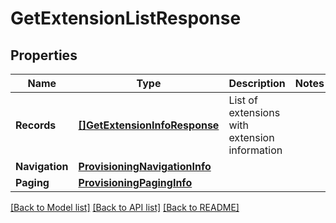 # GetExtensionListResponse

## Properties

Name | Type | Description | Notes
------------ | ------------- | ------------- | -------------
**Records** | [**[]GetExtensionInfoResponse**](GetExtensionInfoResponse.md) | List of extensions with extension information | 
**Navigation** | [**ProvisioningNavigationInfo**](ProvisioningNavigationInfo.md) |  | 
**Paging** | [**ProvisioningPagingInfo**](ProvisioningPagingInfo.md) |  | 

[[Back to Model list]](../README.md#documentation-for-models) [[Back to API list]](../README.md#documentation-for-api-endpoints) [[Back to README]](../README.md)


